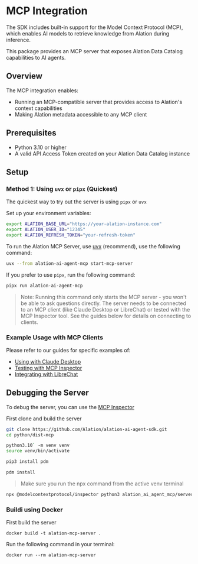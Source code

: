 # MCP Integration

The SDK includes built-in support for the Model Context Protocol (MCP), which enables AI models to retrieve knowledge from Alation during inference.

This package provides an MCP server that exposes Alation Data Catalog capabilities to AI agents.

## Overview

The MCP integration enables:

- Running an MCP-compatible server that provides access to Alation's context capabilities
- Making Alation metadata accessible to any MCP client

## Prerequisites

- Python 3.10 or higher
- A valid API Access Token created on your Alation Data Catalog instance

## Setup

### Method 1: Using `uvx` or `pipx` (Quickest)
The quickest way to try out the server is using `pipx` or `uvx`

Set up your environment variables:

```bash
export ALATION_BASE_URL="https://your-alation-instance.com"
export ALATION_USER_ID="12345"
export ALATION_REFRESH_TOKEN="your-refresh-token"
```

To run the Alation MCP Server, use [uvx](https://docs.astral.sh/uv/guides/tools/) (recommend), use the following command:

```bash
uvx --from alation-ai-agent-mcp start-mcp-server
```
If you prefer to use `pipx`, run the following command:
```bash
pipx run alation-ai-agent-mcp
```

> Note: Running this command only starts the MCP server - you won't be able to ask questions directly. The server needs to be connected to an MCP client (like Claude Desktop or LibreChat) or tested with the MCP Inspector tool. See the guides below for details on connecting to clients.


### Example Usage with MCP Clients
Please refer to our guides for specific examples of:
- [Using with Claude Desktop](https://github.com/Alation/alation-ai-agent-sdk/tree/main/guides/mcp/claude_desktop.md)
- [Testing with MCP Inspector](https://github.com/Alation/alation-ai-agent-sdk/tree/main/guides/mcp/testing_with_mcp_inspector.md)
- [Integrating with LibreChat](https://github.com/Alation/alation-ai-agent-sdk/tree/main/guides/mcp/librechat.md)

## Debugging the Server

To debug the server, you can use the [MCP Inspector](https://modelcontextprotocol.io/docs/tools/inspector)

First clone and build the server
```bash
git clone https://github.com/Alation/alation-ai-agent-sdk.git
cd python/dist-mcp

python3.10` -m venv venv
source venv/bin/activate

pip3 install pdm

pdm install
```
> Make sure you run the npx command from the active venv terminal
```bash
npx @modelcontextprotocol/inspector python3 alation_ai_agent_mcp/server.py
```

### Buildi using Docker

First build the server
```
docker build -t alation-mcp-server .
```

Run the following command in your terminal:
```
docker run --rm alation-mcp-server
```